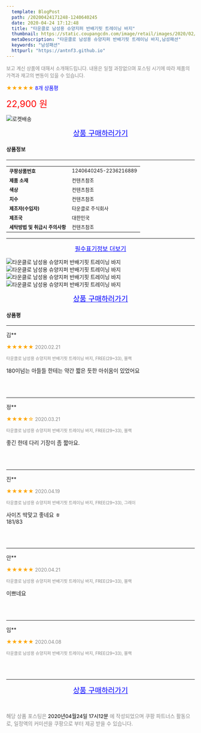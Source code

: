 ```yaml
---
  template: BlogPost
  path: /20200424171248-1240640245
  date: 2020-04-24 17:12:48
  title: "타운클로 남성용 슈양지퍼 반배기핏 트레이닝 바지"
  thumbnail: https://static.coupangcdn.com/image/retail/images/2020/02/05/17/4/67ee3b35-c609-4241-998a-c934ec7322e7.jpg
  metaDescription: "타운클로 남성용 슈양지퍼 반배기핏 트레이닝 바지,남성패션"
  keywords: "남성패션"
  httpurl: "https://antnf3.github.io"
---
```

  
<span style="color: #888;font-size:0.8rem">보고 계신 상품에 대해서 소개해드립니다.
내용은 일절 과장없으며 포스팅 시기에 따라 제품의 가격과 재고의 변동이 있을 수 있습니다.</span>
  
<span style="color: orange;">★★★★★</span> <span style="color: blue;font-size: 0.85rem;">8개 상품평</span>

<span style="font-size: 0.9rem"></span> 

<span style="color: red;font-size: 1.5rem;">22,900 원</span>

![로켓배송](https://postfiles.pstatic.net/MjAyMDA0MTBfMjcz/MDAxNTg2NDQ1OTAwMDc5.1T-Iy6-X12_V8iyof2OtSqUCu6urPUUOnjG41kbMy_kg.c1eqxaGayJ1XX0TGV24QXbZg9dvQ9C_dYZx39G_Z7Wog.PNG.cigshop2/rocket_logo.png?type=w773)

<p align="center"><a href="http://me2.do/5fEHZrzG" style="font-size: 1.2rem; color: blue;">상품 구매하러가기</a></p>

#### 상품정보

---

|                  |                       |
| ---------------- | --------------------- |
| **<span style="font-size:0.8rem;">쿠팡상품번호</span>** | <span style="font-size:0.8rem;">1240640245-2236216889</span> |
| **<span style="font-size:0.8rem;">제품 소재</span>**    | <span style="font-size:0.8rem;">컨텐츠참조</span>        |
| **<span style="font-size:0.8rem;">색상</span>**    | <span style="font-size:0.8rem;">컨텐츠참조</span>        |
| **<span style="font-size:0.8rem;">치수</span>**    | <span style="font-size:0.8rem;">컨텐츠참조</span>        |
| **<span style="font-size:0.8rem;">제조자(수입자)</span>**    | <span style="font-size:0.8rem;">타운클로 주식회사</span>        |
| **<span style="font-size:0.8rem;">제조국</span>**    | <span style="font-size:0.8rem;">대한민국</span>        |
| **<span style="font-size:0.8rem;">세탁방법 및 취급시 주의사항</span>**    | <span style="font-size:0.8rem;">컨텐츠참조</span>        |




---

<p align="center"><a href="http://me2.do/5fEHZrzG" style="font-size: 1rem; color: blue;">필수표기정보 더보기</a></p>

![타운클로 남성용 슈양지퍼 반배기핏 트레이닝 바지](http://thumbnail8.coupangcdn.com/thumbnails/remote/q89/image/retail/images/577584389299234-fb4cc46b-bf6f-4512-9ea6-5fc6be5ab46a.jpg)
![타운클로 남성용 슈양지퍼 반배기핏 트레이닝 바지](http://thumbnail10.coupangcdn.com/thumbnails/remote/q89/image/retail/images/2020/02/05/17/5/52ed38a9-8361-4f55-9216-fc59c9f04ce1.jpg)
![타운클로 남성용 슈양지퍼 반배기핏 트레이닝 바지](http://thumbnail9.coupangcdn.com/thumbnails/remote/q89/image/retail/images/2020/02/05/17/6/12d58433-2e43-4f32-a1f3-8f5bf7ff0dd5.jpg)
![타운클로 남성용 슈양지퍼 반배기핏 트레이닝 바지](http://thumbnail7.coupangcdn.com/thumbnails/remote/q89/image/retail/images/2020/02/06/18/2/66477ed0-39e1-4e10-91b4-58f2d8cc1e80.jpg)

<p align="center"><a href="http://me2.do/5fEHZrzG" style="font-size: 1.2rem; color: blue;">상품 구매하러가기</a></p>

#### 상품평
  
---
  
김**
    
<span style="color: orange;">★★★★★</span> <span style="font-size:0.8rem;color: #888;">2020.02.21</span>
    
<span style="color: #888;font-size:0.7rem">타운클로 남성용 슈양지퍼 반배기핏 트레이닝 바지, FREE(29~33), 블랙</span>
    

    
<span style="font-size: 0.9rem;">180이넘는 아들들 한테는 약간 짧은 듯한 아쉬움이 있었어요</span>
    
<br>
<br>

---
  
정**
    
<span style="color: orange;">★★★★☆</span> <span style="font-size:0.8rem;color: #888;">2020.03.21</span>
    
<span style="color: #888;font-size:0.7rem">타운클로 남성용 슈양지퍼 반배기핏 트레이닝 바지, FREE(29~33), 블랙</span>
    

    
<span style="font-size: 0.9rem;">좋긴 한데 다리 기장이 좀 짧아요.</span>
    
<br>
<br>

---
  
진**
    
<span style="color: orange;">★★★★★</span> <span style="font-size:0.8rem;color: #888;">2020.04.19</span>
    
<span style="color: #888;font-size:0.7rem">타운클로 남성용 슈양지퍼 반배기핏 트레이닝 바지, FREE(29~33), 그레이</span>
    

    
<span style="font-size: 0.9rem;">사이즈 딱맞고 좋네요 ㅎ<br/>181/83</span>
    
<br>
<br>

---
  
안**
    
<span style="color: orange;">★★★★★</span> <span style="font-size:0.8rem;color: #888;">2020.04.21</span>
    
<span style="color: #888;font-size:0.7rem">타운클로 남성용 슈양지퍼 반배기핏 트레이닝 바지, FREE(29~33), 블랙</span>
    

    
<span style="font-size: 0.9rem;">이쁘네요</span>
    
<br>
<br>

---
  
임**
    
<span style="color: orange;">★★★★★</span> <span style="font-size:0.8rem;color: #888;">2020.04.08</span>
    
<span style="color: #888;font-size:0.7rem">타운클로 남성용 슈양지퍼 반배기핏 트레이닝 바지, FREE(29~33), 블랙</span>
    

    

    
<br>
<br>


  
---
  
<p align="center"><a href="http://me2.do/5fEHZrzG" style="font-size: 1.2rem; color: blue;">상품 구매하러가기</a></p>
  
<br>
  
<span style="font-size: 0.85rem; color: #888;">해당 상품 포스팅은 <span style="color: #000;"> 2020년04월24일 17시12분 </span> 에 작성되었으며 쿠팡 파트너스 활동으로, 일정액의 커미션을 쿠팡으로 부터 제공 받을 수 있습니다.</span>